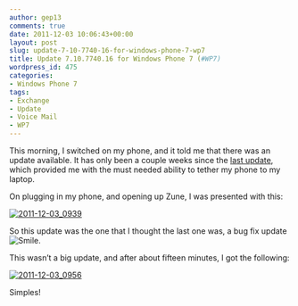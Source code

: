```yaml
---
author: gep13
comments: true
date: 2011-12-03 10:06:43+00:00
layout: post
slug: update-7-10-7740-16-for-windows-phone-7-wp7
title: Update 7.10.7740.16 for Windows Phone 7 (#WP7)
wordpress_id: 475
categories:
- Windows Phone 7
tags:
- Exchange
- Update
- Voice Mail
- WP7
---
```


This morning, I switched on my phone, and it told me that there was an update available. It has only been a couple weeks since the [last update](http://www.gep13.co.uk/blog/?p=452), which provided me with the must needed ability to tether my phone to my laptop.

 

On plugging in my phone, and opening up Zune, I was presented with this:

 

[![2011-12-03_0939](http://www.gep13.co.uk/blog/wp-content/uploads/2011/12/2011-12-03_0939_thumb.png)](http://www.gep13.co.uk/blog/wp-content/uploads/2011/12/2011-12-03_0939.png)

 

So this update was the one that I thought the last one was, a bug fix update ![Smile](http://www.gep13.co.uk/blog/wp-content/uploads/2011/12/wlEmoticon-smile.png).

 

This wasn’t a big update, and after about fifteen minutes, I got the following:

 

[![2011-12-03_0956](http://www.gep13.co.uk/blog/wp-content/uploads/2011/12/2011-12-03_0956_thumb.png)](http://www.gep13.co.uk/blog/wp-content/uploads/2011/12/2011-12-03_0956.png)

 

Simples!
